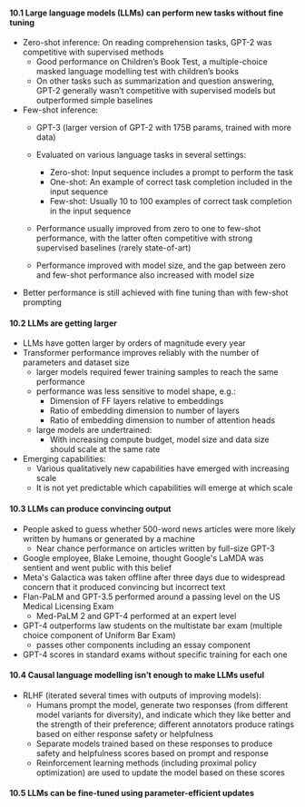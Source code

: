#### 10.1 Large language models (LLMs) can perform new tasks without fine tuning
- Zero-shot inference: On reading comprehension tasks, GPT-2 was competitive with supervised methods
	- Good performance on Children’s Book Test, a multiple-choice masked language modelling test with children’s books
	- On other tasks such as summarization and question answering, GPT-2 generally wasn’t competitive with supervised models but outperformed simple baselines
- Few-shot inference:
	- GPT-3 (larger version of GPT-2 with 175B params, trained with more data)
	- Evaluated on various language tasks in several settings:
		- Zero-shot: Input sequence includes a prompt to perform the task
		- One-shot: An example of correct task completion included in the input sequence
		- Few-shot: Usually 10 to 100 examples of correct task completion in the input sequence

	- Performance usually improved from zero to one to few-shot performance, with the latter often competitive with strong supervised baselines (rarely state-of-art)
	- Performance improved with model size, and the gap between zero and few-shot performance also increased with model size
- Better performance is still achieved with fine tuning than with few-shot prompting

#### 10.2 LLMs are getting larger
- LLMs have gotten larger by orders of magnitude every year
- Transformer performance improves reliably with the number of parameters and dataset size
	- larger models required fewer training samples to reach the same performance
	- performance was less sensitive to model shape, e.g.:
		- Dimension of FF layers relative to embeddings
		- Ratio of embedding dimension to number of layers
		- Ratio of embedding dimension to number of attention heads
	- large models are undertrained:
		- With increasing compute budget, model size and data size should scale at the same rate
- Emerging capabilities:
	- Various qualitatively new capabilities have emerged with increasing scale
	- It is not yet predictable which capabilities will emerge at which scale

#### 10.3 LLMs can produce convincing output
- People asked to guess whether 500-word news articles were more likely written by humans or generated by a machine
	- Near chance performance on articles written by full-size GPT-3
- Google employee, Blake Lemoine, thought Google's LaMDA was sentient and went public with this belief
- Meta's Galactica was taken offline after three days due to widespread concern that it produced convincing but incorrect text
- Flan-PaLM and GPT-3.5 performed around a passing level on the US Medical Licensing Exam
	- Med-PaLM 2 and GPT-4 performed at an expert level
- GPT-4 outperforms law students on the multistate bar exam (multiple choice component of Uniform Bar Exam)
	- passes other components including an essay component
- GPT-4 scores in standard exams without specific training for each one

#### 10.4 Causal language modelling isn’t enough to make LLMs useful
- RLHF (iterated several times with outputs of improving models):
	- Humans prompt the model, generate two responses (from different model variants for diversity), and indicate which they like better and the strength of their preference; different annotators produce ratings based on either response safety or helpfulness
	- Separate models trained based on these responses to produce safety and helpfulness scores based on prompt and response
	- Reinforcement learning methods (including proximal policy optimization) are used to update the model based on these scores

#### 10.5 LLMs can be fine-tuned using parameter-efficient updates